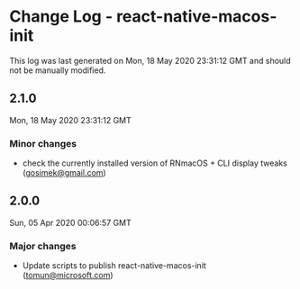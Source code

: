 # Change Log - react-native-macos-init

This log was last generated on Mon, 18 May 2020 23:31:12 GMT and should not be manually modified.

<!-- Start content -->

## 2.1.0

Mon, 18 May 2020 23:31:12 GMT

### Minor changes

- check the currently installed version of RNmacOS + CLI display tweaks (gosimek@gmail.com)

## 2.0.0

Sun, 05 Apr 2020 00:06:57 GMT

### Major changes

- Update scripts to publish react-native-macos-init (tomun@microsoft.com)
